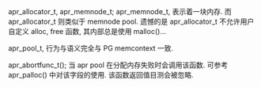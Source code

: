 
apr_allocator_t, apr_memnode_t; apr_memnode_t, 表示着一块内存. 而 apr_allocator_t 则类似于 memnode pool. 遗憾的是 apr_allocator_t 不允许用户自定义 alloc, free 函数, 其内部总是使用 malloc()...

apr_pool_t, 行为与语义完全与 PG memcontext 一致.

apr_abortfunc_t(); 当 apr pool 在分配内存失败时会调用该函数. 可参考 apr_palloc() 中对该字段的使用. 该函数返回值目测会被忽略.

